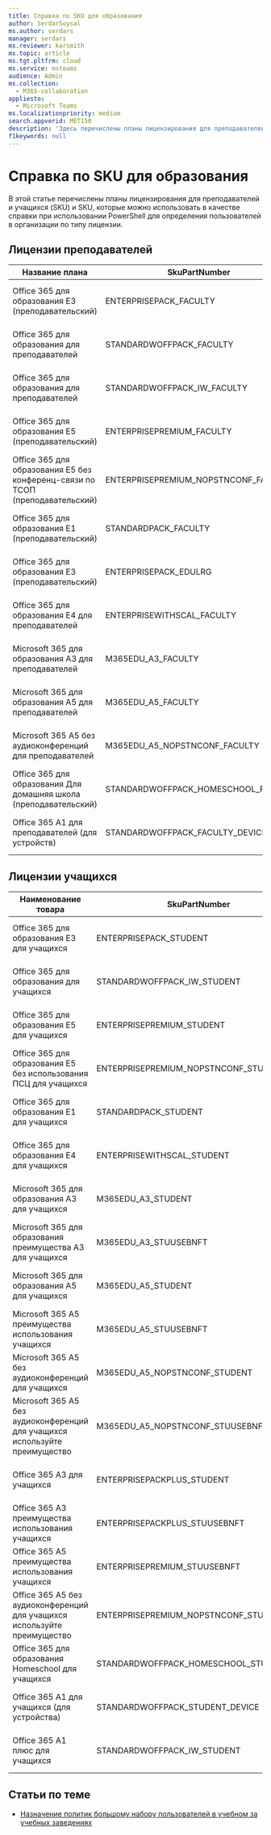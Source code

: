 ```yaml
---
title: Справка по SKU для образования
author: SerdarSoysal
ms.author: serdars
manager: serdars
ms.reviewer: karsmith
ms.topic: article
ms.tgt.pltfrm: cloud
ms.service: msteams
audience: Admin
ms.collection:
  - M365-collaboration
appliesto:
  - Microsoft Teams
ms.localizationpriority: medium
search.appverid: MET150
description: 'Здесь перечислены планы лицензирования для преподавателей и учащихся, а также SKU-ИД.'
f1keywords: null
---
```


# <a name="education-sku-reference"></a>Справка по SKU для образования

В этой статье перечислены планы лицензирования для преподавателей и учащихся (SKU) и SKU, которые можно использовать в качестве справки при использовании PowerShell для определения пользователей в организации по типу лицензии.

## <a name="faculty-licenses"></a>Лицензии преподавателей

|Название плана |SkuPartNumber   |SKUID |
|---------|---------|---------|
|Office 365 для образования E3 (преподавательский)     |ENTERPRISEPACK_FACULTY         |e4fa3838-3d01-42df-aa28-5e0a4c68604b         |
|Office 365 для образования для преподавателей       |STANDARDWOFFPACK_FACULTY        |94763226-9b3c-4e75-a931-5c89701abe66         |
|Office 365 для образования для преподавателей       |STANDARDWOFFPACK_IW_FACULTY     |78e66a63-337a-4a9a-8959-41c6654dfb56         |
|Office 365 для образования E5 (преподавательский)    |ENTERPRISEPREMIUM_FACULTY       |a4585165-0533-458a-97e3-c400570268c4         |
|Office 365 для образования E5 без конференц-связи по ТСОП (преподавательский)      |ENTERPRISEPREMIUM_NOPSTNCONF_FACULTY         |9a320620-ca3d-4705-a79d-27c135c96e05         |
|Office 365 для образования E1 (преподавательский)     |STANDARDPACK_FACULTY         |a19037fc-48b4-4d57-b079-ce44b7832473         |
|Office 365 для образования E3 (преподавательский)     |ENTERPRISEPACK_EDULRG         |f5a9147f-b4f8-4924-a9f0-8fadaac4982f         |
|Office 365 для образования E4 для преподавателей      |ENTERPRISEWITHSCAL_FACULTY         |16732e85-c0e3-438e-a82f-71f39cbe2acb         |
|Microsoft 365 для образования A3 для преподавателей      |M365EDU_A3_FACULTY         |4b590615-0888-425a-a965-b3bf7789848d         |
|Microsoft 365 для образования A5 для преподавателей       |M365EDU_A5_FACULTY         |e97c048c-37a4-45fb-ab50-922fbf07a370         |
|Microsoft 365 A5 без аудиоконференций для преподавателей     |M365EDU_A5_NOPSTNCONF_FACULTY         |e578b273-6db4-4691-bba0-8d691f4da603         |
|Office 365 для образования Для домашняя школа (преподавательский)     |STANDARDWOFFPACK_HOMESCHOOL_FAC         |43e691ad-1491-4e8c-8dc9-da6b8262c03b         |
|Office 365 A1 для преподавателей (для устройств)     |STANDARDWOFFPACK_FACULTY_DEVICE         |af4e28de-6b52-4fd3-a5f4-6bf708a304d3         |

## <a name="student-licenses"></a>Лицензии учащихся

|Наименование товара |SkuPartNumber   |SKUID |
|---------|---------|---------|
|Office 365 для образования E3 для учащихся       |ENTERPRISEPACK_STUDENT         |8fc2205d-4e51-4401-97f0-5c89ef1aafbb         |
|Office 365 для образования для учащихся     |STANDARDWOFFPACK_IW_STUDENT         |314c4481-f395-4525-be8b-2ec4bb1e9d91         |
|Office 365 для образования E5 для учащихся      |ENTERPRISEPREMIUM_STUDENT         |ee656612-49fa-43e5-b67e-cb1fdf7699df         |
|Office 365 для образования E5 без использования ПСЦ для учащихся     |ENTERPRISEPREMIUM_NOPSTNCONF_STUDENT         |1164451b-e2e5-4c9e-8fa6-e5122d90dbdc         |
|Office 365 для образования E1 для учащихся       |STANDARDPACK_STUDENT         |d37ba356-38c5-4c82-90da-3d714f72a382         |
|Office 365 для образования E4 для учащихся      |ENTERPRISEWITHSCAL_STUDENT         |05e8cabf-68b5-480f-a930-2143d472d959         |
|Microsoft 365 для образования A3 для учащихся      |M365EDU_A3_STUDENT         |7cfd9a2b-e110-4c39-bf20-c6a3f36a3121         |
|Microsoft 365 для образования преимущества A3 для учащихся       |M365EDU_A3_STUUSEBNFT         |18250162-5d87-4436-a834-d795c15c80f3         |
|Microsoft 365 для образования A5 для учащихся        |M365EDU_A5_STUDENT       |46c119d4-0379-4a9d-85e4-97c66d3f909e        |
|Microsoft 365 A5 преимущества использования учащихся     |M365EDU_A5_STUUSEBNFT         |31d57bc7-3a05-4867-ab53-97a17835a411         |
|Microsoft 365 A5 без аудиоконференций для учащихся      |M365EDU_A5_NOPSTNCONF_STUDENT         |a25c01ce-bab1-47e9-a6d0-ebe939b99ff9         |
|Microsoft 365 A5 без аудиоконференций для учащихся используйте преимущество    |M365EDU_A5_NOPSTNCONF_STUUSEBNFT         |81441ae1-0b31-4185-a6c0-32b6b84d419f         |
|Office 365 A3 для учащихся     |ENTERPRISEPACKPLUS_STUDENT         |98b6e773-24d4-4c0d-a968-6e787a1f8204         |
|Office 365 A3 преимущества использования учащихся     |ENTERPRISEPACKPLUS_STUUSEBNFT         |476aad1e-7a7f-473c-9d20-35665a5cbd4f         |
|Office 365 A5 преимущества использования учащихся    |ENTERPRISEPREMIUM_STUUSEBNFT         |f6e603f1-1a6d-4d32-a730-34b809cb9731         |
|Office 365 A5 без аудиоконференций для учащихся используйте преимущество  |ENTERPRISEPREMIUM_NOPSTNCONF_STUUSEBNFT         |bc86c9cd-3058-43ba-9972-141678675ac1         |
|Office 365 для образования Homeschool для учащихся     |STANDARDWOFFPACK_HOMESCHOOL_STU         |afbb89a7-db5f-45fb-8af0-1bc5c5015709         |
|Office 365 A1 для учащихся (для устройства)     |STANDARDWOFFPACK_STUDENT_DEVICE         |160d609e-ab08-4fce-bc1c-ea13321942ac         |
|Office 365 A1 плюс для учащихся     |STANDARDWOFFPACK_IW_STUDENT         |e82ae690-a2d5-4d76-8d30-7c6e01e6022e         |

## <a name="related-topics"></a>Статьи по теме

- [Назначение политик большому набору пользователей в учебном за учебных заведениях](batch-group-policy-assignment-edu.md)
